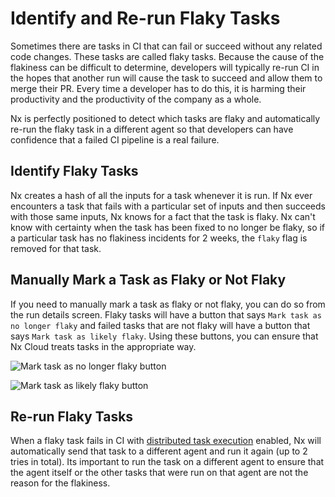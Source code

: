 # Identify and Re-run Flaky Tasks

Sometimes there are tasks in CI that can fail or succeed without any related code changes. These tasks are called flaky tasks. Because the cause of the flakiness can be difficult to determine, developers will typically re-run CI in the hopes that another run will cause the task to succeed and allow them to merge their PR. Every time a developer has to do this, it is harming their productivity and the productivity of the company as a whole.

Nx is perfectly positioned to detect which tasks are flaky and automatically re-run the flaky task in a different agent so that developers can have confidence that a failed CI pipeline is a real failure.

## Identify Flaky Tasks

Nx creates a hash of all the inputs for a task whenever it is run. If Nx ever encounters a task that fails with a particular set of inputs and then succeeds with those same inputs, Nx knows for a fact that the task is flaky. Nx can't know with certainty when the task has been fixed to no longer be flaky, so if a particular task has no flakiness incidents for 2 weeks, the `flaky` flag is removed for that task.

## Manually Mark a Task as Flaky or Not Flaky

If you need to manually mark a task as flaky or not flaky, you can do so from the run details screen. Flaky tasks will have a button that says `Mark task as no longer flaky` and failed tasks that are not flaky will have a button that says `Mark task as likely flaky`. Using these buttons, you can ensure that Nx Cloud treats tasks in the appropriate way.

![Mark task as no longer flaky button](/nx-cloud/features/mark-task-as-no-longer-flaky.png)

![Mark task as likely flaky button](/nx-cloud/features/mark-task-as-likely-flaky.png)

## Re-run Flaky Tasks

When a flaky task fails in CI with [distributed task execution](/ci/features/distribute-task-execution) enabled, Nx will automatically send that task to a different agent and run it again (up to 2 tries in total). Its important to run the task on a different agent to ensure that the agent itself or the other tasks that were run on that agent are not the reason for the flakiness.

